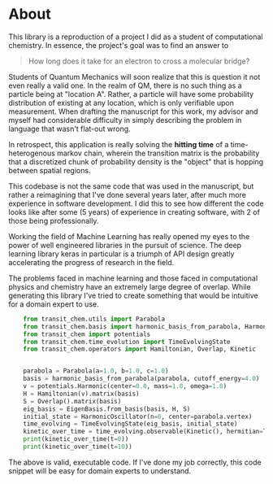 # About

This library is a reproduction of a project I did as a student
of computational chemistry. In essence, the project's goal 
was to find an answer to 

> How long does it take for an electron to cross a molecular bridge?

Students of Quantum Mechanics will soon realize that this is question
it not even really a valid one. In the realm of QM, there is no
such thing as a particle being at "location A". Rather, a particle
will have some probability distribution of existing at any location, 
which is only verifiable upon measurement. When drafting the 
manuscript for this work, my advisor and myself had considerable
difficulty in simply describing the problem in language that wasn't 
flat-out wrong. 


In retrospect, this application is really solving the **hitting time**
of a time-heterogenous markov chain, wherein the transition matrix
is the probability that a discretized chunk of probability density
is the "object" that is hopping between spatial regions. 


This codebase is not the same code that was used in the manuscript, 
but rather a reimagining that I've done several years later, 
after much more experience in software development. I did this 
to see how different the code looks like after some (5 years) of 
experience in creating software, with 2 of those being professionally. 


Working the field of Machine Learning has really opened my eyes
to the power of well engineered libraries in the pursuit of science. 
The deep learning library keras in particular is a triumph of API
design greatly accelerating the progress of research in the field. 


The problems faced in machine learning and those faced in computational
physics and chemistry have an extremely large degree of overlap. While 
generating this library I've tried to create something that would
be intuitive for a domain expert to use. 

```python
    from transit_chem.utils import Parabola
    from transit_chem.basis import harmonic_basis_from_parabola, HarmonicOscillator, EigenBasis
    from transit_chem import potentials
    from transit_chem.time_evolution import TimeEvolvingState
    from transit_chem.operators import Hamiltonian, Overlap, Kinetic


    parabola = Parabola(a=1.0, b=1.0, c=1.0)
    basis = harmonic_basis_from_parabola(parabola, cutoff_energy=4.0)
    v = potentials.Harmonic(center=0.0, mass=1.0, omega=1.0)
    H = Hamiltonian(v).matrix(basis)
    S = Overlap().matrix(basis)
    eig_basis = EigenBasis.from_basis(basis, H, S)
    initial_state = HarmonicOscillator(n=0, center=parabola.vertex)
    time_evolving = TimeEvolvingState(eig_basis, initial_state)
    kinetic_over_time = time_evolving.observable(Kinetic(), hermitian=True)
    print(kinetic_over_time(t=0))
    print(kinetic_over_time(t=10))

```

The above is valid, executable code.
If I've done my job correctly, this code snippet will be easy for
domain experts to understand.